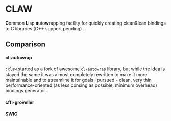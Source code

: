 # CLAW

**C**ommon **L**isp **a**uto**w**rapping facility for quickly creating
clean&lean bindings to C libraries (C++ support pending).

## Comparison

#### cl-autowrap
`:claw` started as a fork of awesome
[`cl-autowrap`](https://github.com/rpav/cl-autowrap/) library, but while the
idea is stayed the same it was almost completely rewritten to make it more
maintainable and to streamline it for goals I pursued - clean, very thin
performance-oriented (as less consing as possible, minimum overhead) bindings
generator.

#### cffi-groveller

#### SWIG

